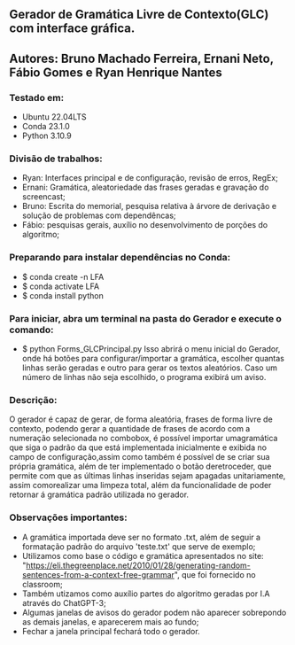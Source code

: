 ## Gerador de Gramática Livre de Contexto(GLC) com interface gráfica.
## Autores: Bruno Machado Ferreira, Ernani Neto, Fábio Gomes e Ryan Henrique Nantes


### Testado em:
- Ubuntu 22.04LTS
- Conda 23.1.0
- Python 3.10.9

### Divisão de trabalhos:
- Ryan: Interfaces principal e de configuração, revisão de erros, RegEx;
- Ernani: Gramática, aleatoriedade das frases geradas e gravação do screencast;
- Bruno: Escrita do memorial, pesquisa relativa à árvore de derivação e solução de problemas com dependêncas;
- Fábio: pesquisas gerais, auxílio no desenvolvimento de porções do algoritmo;

### Preparando para instalar dependências no Conda:
- $ conda create -n LFA
- $ conda activate LFA
- $ conda install python

### Para iniciar, abra um terminal na pasta do Gerador e execute o comando:
- $ python Forms_GLCPrincipal.py
Isso abrirá o menu inicial do Gerador, onde há botões para configurar/importar a gramática, escolher quantas linhas serão geradas e outro para gerar os textos aleatórios. Caso um número de linhas não seja escolhido, o programa exibirá um aviso.

### Descrição:
O gerador é capaz de gerar, de forma aleatória, frases de forma livre de contexto, podendo gerar a quantidade de frases de acordo com a numeração selecionada no combobox, é possível importar umagramática que siga o padrão da que está implementada inicialmente e exibida no campo de configuração,assim como também é possível de se criar sua própria gramática, além de ter implementado o botão deretroceder, que permite com que as últimas linhas inseridas sejam apagadas unitariamente, assim comorealizar uma limpeza total, além da funcionalidade de poder retornar á gramática padrão utilizada no gerador.

### Observações importantes: 
- A gramática importada deve ser no formato .txt, além de seguir a formatação padrão do arquivo 'teste.txt' que serve de exemplo;
- Utilizamos como base o código e gramática apresentados no site:
"https://eli.thegreenplace.net/2010/01/28/generating-random-sentences-from-a-context-free-grammar",
que foi fornecido no classroom;
- Também utizamos como auxílio partes do algoritmo geradas por I.A através do ChatGPT-3;
- Algumas janelas de avisos do gerador podem não aparecer sobrepondo as demais janelas, e 
aparecerem mais ao fundo;
- Fechar a janela principal fechará todo o gerador.
